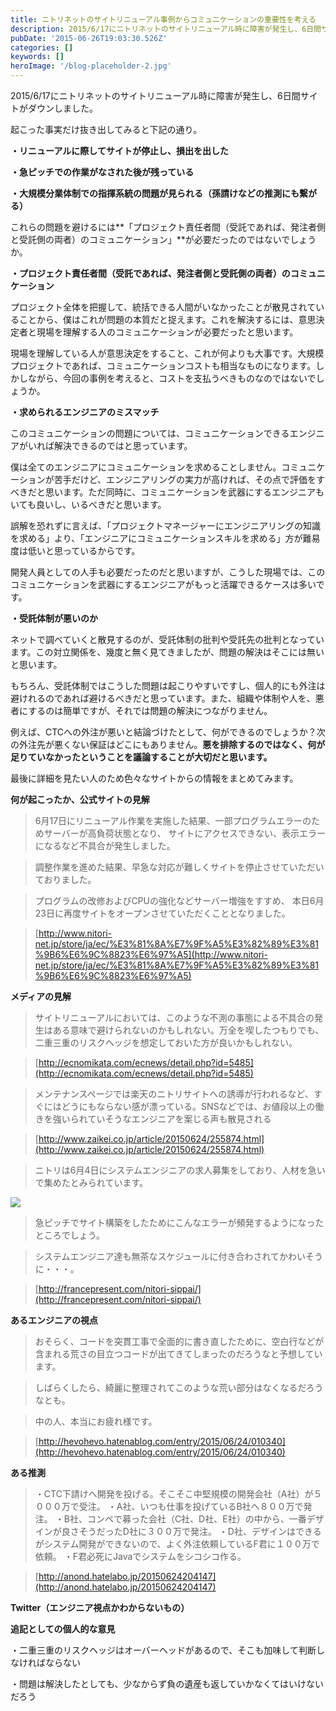 ```yaml
---
title: ニトリネットのサイトリニューアル事例からコミュニケーションの重要性を考える
description: 2015/6/17にニトリネットのサイトリニューアル時に障害が発生し、6日間サイトがダウンしました。
pubDate: '2015-06-26T19:03:30.526Z'
categories: []
keywords: []
heroImage: '/blog-placeholder-2.jpg'
---
```


2015/6/17にニトリネットのサイトリニューアル時に障害が発生し、6日間サイトがダウンしました。

起こった事実だけ抜き出してみると下記の通り。

**・リニューアルに際してサイトが停止し、損出を出した**

**・急ピッチでの作業がなされた後が残っている**

**・大規模分業体制での指揮系統の問題が見られる（孫請けなどの推測にも繋がる）**

これらの問題を避けるには**「プロジェクト責任者間（受託であれば、発注者側と受託側の両者）のコミュニケーション」**が必要だったのではないでしょうか。

**・プロジェクト責任者間（受託であれば、発注者側と受託側の両者）のコミュニケーション**

プロジェクト全体を把握して、統括できる人間がいなかったことが散見されていることから、僕はこれが問題の本質だと捉えます。これを解決するには、意思決定者と現場を理解する人のコミュニケーションが必要だったと思います。

現場を理解している人が意思決定をすること、これが何よりも大事です。大規模プロジェクトであれば、コミュニケーションコストも相当なものになります。しかしながら、今回の事例を考えると、コストを支払うべきものなのではないでしょうか。

**・求められるエンジニアのミスマッチ**

このコミュニケーションの問題については、コミュニケーションできるエンジニアがいれば解決できるのではと思っています。

僕は全てのエンジニアにコミュニケーションを求めることしません。コミュニケーションが苦手だけど、エンジニアリングの実力が高ければ、その点で評価をすべきだと思います。ただ同時に、コミュニケーションを武器にするエンジニアもいても良いし、いるべきだと思います。

誤解を恐れずに言えば、「プロジェクトマネージャーにエンジニアリングの知識を求める」より、「エンジニアにコミュニケーションスキルを求める」方が難易度は低いと思っているからです。

開発人員としての人手も必要だったのだと思いますが、こうした現場では、このコミュニケーションを武器にするエンジニアがもっと活躍できるケースは多いです。

**・受託体制が悪いのか**

ネットで調べていくと散見するのが、受託体制の批判や受託先の批判となっています。この対立関係を、幾度と無く見てきましたが、問題の解決はそこには無いと思います。

もちろん、受託体制ではこうした問題は起こりやすいですし、個人的にも外注は避けれるのであれば避けるべきだと思っています。また、組織や体制や人を、悪者にするのは簡単ですが、それでは問題の解決につながりません。

例えば、CTCへの外注が悪いと結論づけたとして、何ができるのでしょうか？次の外注先が悪くない保証はどこにもありません。**悪を排除するのではなく、何が足りていなかったということを議論することが大切だと思います。**

最後に詳細を見たい人のため色々なサイトからの情報をまとめてみます。

**何が起こったか、公式サイトの見解**

> 6月17日にリニューアル作業を実施した結果、一部プログラムエラーのためサーバーが高負荷状態となり、 サイトにアクセスできない、表示エラーになるなど不具合が発生しました。

> 調整作業を進めた結果、早急な対応が難しくサイトを停止させていただいておりました。

> プログラムの改修およびCPUの強化などサーバー増強をすすめ、 本日6月23日に再度サイトをオープンさせていただくこととなりました。

> [http://www.nitori-net.jp/store/ja/ec/%E3%81%8A%E7%9F%A5%E3%82%89%E3%81%9B6%E6%9C%8823%E6%97%A5](http://www.nitori-net.jp/store/ja/ec/%E3%81%8A%E7%9F%A5%E3%82%89%E3%81%9B6%E6%9C%8823%E6%97%A5)

**メディアの見解**

> サイトリニューアルにおいては、このような不測の事態による不具合の発生はある意味で避けられないのかもしれない。万全を喫したつもりでも、二重三重のリスクヘッジを想定しておいた方が良いかもしれない。

> [http://ecnomikata.com/ecnews/detail.php?id=5485](http://ecnomikata.com/ecnews/detail.php?id=5485)

> メンテナンスページでは楽天のニトリサイトへの誘導が行われるなど、すぐにはどうにもならない感が漂っている。SNSなどでは、お値段以上の働きを強いられていそうなエンジニアを案じる声も散見される

> [http://www.zaikei.co.jp/article/20150624/255874.html](http://www.zaikei.co.jp/article/20150624/255874.html)

> ニトリは6月4日にシステムエンジニアの求人募集をしており、人材を急いで集めたとみられています。

![](/img/0__OIYT0jdJmr7__IfrB.jpg)

> 急ピッチでサイト構築をしたためにこんなエラーが頻発するようになったところでしょう。

> システムエンジニア達も無茶なスケジュールに付き合わされてかわいそうに・・・。

> [http://francepresent.com/nitori-sippai/](http://francepresent.com/nitori-sippai/)

**あるエンジニアの視点**

> おそらく、コードを突貫工事で全面的に書き直したために、空白行などが含まれる荒さの目立つコードが出てきてしまったのだろうなと予想しています。

> しばらくしたら、綺麗に整理されてこのような荒い部分はなくなるだろうなとも。

> 中の人、本当にお疲れ様です。

> [http://hevohevo.hatenablog.com/entry/2015/06/24/010340](http://hevohevo.hatenablog.com/entry/2015/06/24/010340)

**ある推測**

> ・CTC下請けへ開発を投げる。そこそこ中堅規模の開発会社（A社）が５０００万で受注。
> ・A社、いつも仕事を投げているB社へ８００万で発注。
> ・B社、コンペで募った会社（C社、D社、E社）の中から、一番デザインが良さそうだったD社に３００万で発注。
> ・D社、デザインはできるがシステム開発ができないので、よく外注依頼しているF君に１００万で依頼。
> ・F君必死にJavaでシステムをシコシコ作る。

> [http://anond.hatelabo.jp/20150624204147](http://anond.hatelabo.jp/20150624204147)

**Twitter（エンジニア視点かわからないもの）**

**追記としての個人的な意見**

・二重三重のリスクヘッジはオーバーヘッドがあるので、そこも加味して判断しなければならない

・問題は解決したとしても、少なからず負の遺産も返していかなくてはいけないだろう